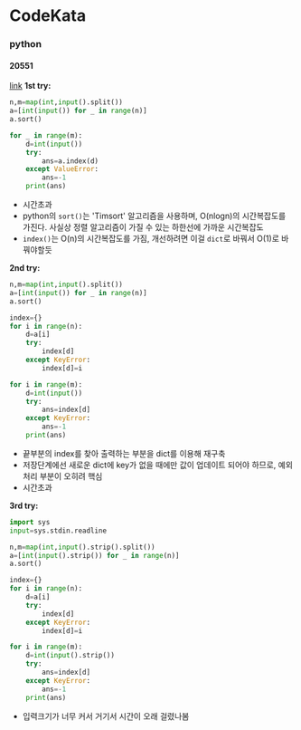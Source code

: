 # CodeKata
### python
#### 20551
[link](https://www.acmicpc.net/problem/20551)
<b>1st try:</b>

```python
n,m=map(int,input().split())
a=[int(input()) for _ in range(n)]
a.sort()

for _ in range(m):
    d=int(input())
    try:
        ans=a.index(d)
    except ValueError:
        ans=-1
    print(ans)
```
- 시간초과
- python의 `sort()`는 'Timsort' 알고리즘을 사용하며, O(nlogn)의 시간복잡도를 가진다. 사실상 정렬 알고리즘이 가질 수 있는 하한선에 가까운 시간복잡도
- `index()`는 O(n)의 시간복잡도를 가짐, 개선하려면 이걸 `dict`로 바꿔서 O(1)로 바꿔야할듯

<b> 2nd try: </b>

```python
n,m=map(int,input().split())
a=[int(input()) for _ in range(n)]
a.sort()

index={}
for i in range(n):
    d=a[i]
    try:
        index[d]
    except KeyError:
        index[d]=i

for i in range(m):
    d=int(input())
    try: 
        ans=index[d]
    except KeyError:
        ans=-1
    print(ans)
```
- 끝부분의 index를 찾아 출력하는 부분을 dict를 이용해 재구축
- 저장단계에선 새로운 dict에 key가 없을 때에만 값이 업데이트 되어야 하므로, 예외처리 부분이 오히려 핵심
- 시간초과

<b>3rd try: </b>

```python
import sys
input=sys.stdin.readline

n,m=map(int,input().strip().split())
a=[int(input().strip()) for _ in range(n)]
a.sort()

index={}
for i in range(n):
    d=a[i]
    try:
        index[d]
    except KeyError:
        index[d]=i

for i in range(m):
    d=int(input().strip())
    try: 
        ans=index[d]
    except KeyError:
        ans=-1
    print(ans)
```
- 입력크기가 너무 커서 거기서 시간이 오래 걸렸나봄